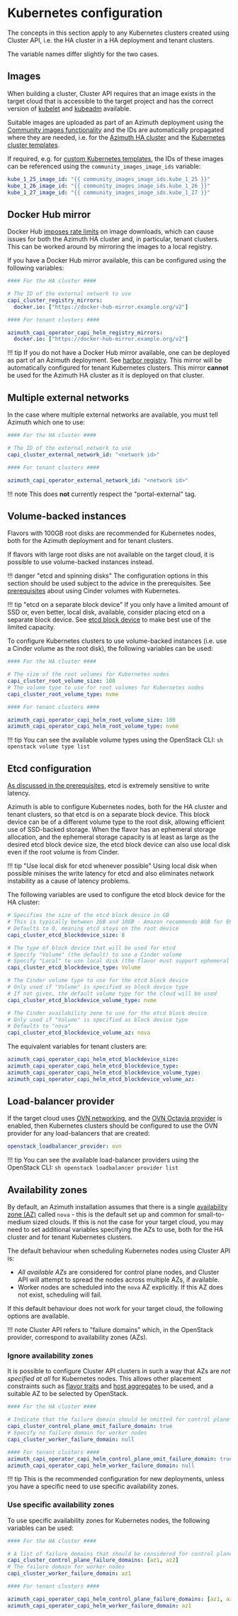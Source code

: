 # Kubernetes configuration

The concepts in this section apply to any Kubernetes clusters created using Cluster API,
i.e. the HA cluster in a HA deployment and tenant clusters.

The variable names differ slightly for the two cases.

## Images

When building a cluster, Cluster API requires that an image exists in the target cloud
that is accessible to the target project and has the correct version of
[kubelet](https://kubernetes.io/docs/reference/command-line-tools-reference/kubelet/) and
[kubeadm](https://kubernetes.io/docs/reference/setup-tools/kubeadm/) available.

Suitable images are uploaded as part of an Azimuth deployment using the
[Community images functionality](./09-community-images.md) and the IDs are automatically
propagated where they are needed, i.e. for the
[Azimuth HA cluster](./02-deployment-method.md#highly-available-ha) and the
[Kubernetes cluster templates](./10-kubernetes-clusters.md#cluster-templates).

If required, e.g. for
[custom Kubernetes templates](./10-kubernetes-clusters.md#custom-cluster-templates), the
IDs of these images can be referenced using the `community_images_image_ids` variable:

```yaml title="environments/my-site/inventory/group_vars/all/variables.yml"
kube_1_25_image_id: "{{ community_images_image_ids.kube_1_25 }}"
kube_1_26_image_id: "{{ community_images_image_ids.kube_1_26 }}"
kube_1_27_image_id: "{{ community_images_image_ids.kube_1_27 }}"
```

## Docker Hub mirror

Docker Hub [imposes rate limits](https://docs.docker.com/docker-hub/download-rate-limit/)
on image downloads, which can cause issues for both the Azimuth HA cluster and, in particular,
tenant clusters. This can be worked around by mirroring the images to a local registry.

If you have a Docker Hub mirror available, this can be configured using the following variables:

```yaml
#### For the HA cluster ####

# The ID of the external network to use
capi_cluster_registry_mirrors:
  docker.io: ["https://docker-hub-mirror.example.org/v2"]

#### For tenant clusters ####

azimuth_capi_operator_capi_helm_registry_mirrors:
  docker.io: ["https://docker-hub-mirror.example.org/v2"]
```

<!-- prettier-ignore-start -->
!!! tip
    If you do not have a Docker Hub mirror available, one can be deployed as part of an Azimuth deployment.
    See [harbor registry](./10-kubernetes-clusters.md#harbor-registry).
    This mirror will be automatically configured for tenant Kubernetes clusters.
    This mirror **cannot** be used for the Azimuth HA cluster as it is deployed on that cluster.
<!-- prettier-ignore-end -->

## Multiple external networks

In the case where multiple external networks are available, you must tell Azimuth which one
to use:

```yaml title="environments/my-site/inventory/group_vars/all/variables.yml"
#### For the HA cluster ####

# The ID of the external network to use
capi_cluster_external_network_id: "<network id>"

#### For tenant clusters ####

azimuth_capi_operator_external_network_id: "<network id>"
```

<!-- prettier-ignore-start -->
!!! note
    This does **not** currently respect the "portal-external" tag.
<!-- prettier-ignore-end -->

## Volume-backed instances

Flavors with 100GB root disks are recommended for Kubernetes nodes, both for the
Azimuth deployment and for tenant clusters.

If flavors with large root disks are not available on the target cloud, it is possible
to use volume-backed instances instead.

<!-- prettier-ignore-start -->
!!! danger "etcd and spinning disks"
    The configuration options in this section should be used subject to the advice in the prerequisites.
    See [prerequisites](./01-prerequisites.md#cinder-volumes-and-kubernetes) about using Cinder volumes with Kubernetes.

!!! tip "etcd on a separate block device"
    If you only have a limited amount of SSD or, even better, local disk, available, consider placing etcd on a separate block device.
    See [etcd block device](#etcd-configuration) to make best use of the limited capacity.
<!-- prettier-ignore-end -->

To configure Kubernetes clusters to use volume-backed instances (i.e. use a Cinder
volume as the root disk), the following variables can be used:

```yaml title="environments/my-site/inventory/group_vars/all/variables.yml"
#### For the HA cluster ####

# The size of the root volumes for Kubernetes nodes
capi_cluster_root_volume_size: 100
# The volume type to use for root volumes for Kubernetes nodes
capi_cluster_root_volume_type: nvme

#### For tenant clusters ####

azimuth_capi_operator_capi_helm_root_volume_size: 100
azimuth_capi_operator_capi_helm_root_volume_type: nvme
```

<!-- prettier-ignore-start -->
!!! tip
    You can see the available volume types using the OpenStack CLI:
    ```sh
    openstack volume type list
    ```
<!-- prettier-ignore-end -->

## Etcd configuration

[As discussed in the prerequisites](./01-prerequisites.md#cinder-volumes-and-kubernetes),
etcd is extremely sensitive to write latency.

Azimuth is able to configure Kubernetes nodes, both for the HA cluster and tenant clusters, so
that etcd is on a separate block device. This block device can be of a different volume type to
the root disk, allowing efficient use of SSD-backed storage. When the flavor has an ephemeral storage
allocation, and the ephemeral storage capacity is at least as large as the desired etcd block device
size, the etcd block device can also use local disk even if the root volume is from Cinder.

<!-- prettier-ignore-start -->
!!! tip "Use local disk for etcd whenever possible"
    Using local disk when possible minises the write latency for etcd and also eliminates network instability as a cause of latency problems.
<!-- prettier-ignore-end -->

The following variables are used to configure the etcd block device for the HA cluster:

```yaml title="environments/my-site/inventory/group_vars/all/variables.yml"
# Specifies the size of the etcd block device in GB
# This is typically between 2GB and 10GB - Amazon recommends 8GB for EKS
# Defaults to 0, meaning etcd stays on the root device
capi_cluster_etcd_blockdevice_size: 8

# The type of block device that will be used for etcd
# Specify "Volume" (the default) to use a Cinder volume
# Specify "Local" to use local disk (the flavor must support ephemeral disk)
capi_cluster_etcd_blockdevice_type: Volume

# The Cinder volume type to use for the etcd block device
# Only used if "Volume" is specified as block device type
# If not given, the default volume type for the cloud will be used
capi_cluster_etcd_blockdevice_volume_type: nvme

# The Cinder availability zone to use for the etcd block device
# Only used if "Volume" is specified as block device type
# Defaults to "nova"
capi_cluster_etcd_blockdevice_volume_az: nova
```

The equivalent variables for tenant clusters are:

```yaml title="environments/my-site/inventory/group_vars/all/variables.yml"
azimuth_capi_operator_capi_helm_etcd_blockdevice_size:
azimuth_capi_operator_capi_helm_etcd_blockdevice_type:
azimuth_capi_operator_capi_helm_etcd_blockdevice_volume_type:
azimuth_capi_operator_capi_helm_etcd_blockdevice_volume_az:
```

## Load-balancer provider

If the target cloud uses [OVN networking](https://www.ovn.org/en/), and the
[OVN Octavia provider](https://docs.openstack.org/ovn-octavia-provider/latest/admin/driver.html)
is enabled, then Kubernetes clusters should be configured to use the OVN provider for
any load-balancers that are created:

```yaml title="environments/my-site/inventory/group_vars/all/variables.yml"
openstack_loadbalancer_provider: ovn
```

<!-- prettier-ignore-start -->
!!! tip
    You can see the available load-balancer providers using the OpenStack CLI:
    ```sh
    openstack loadbalancer provider list
    ```
<!-- prettier-ignore-end -->

## Availability zones

By default, an Azimuth installation assumes that there is a single
[availability zone (AZ)](https://docs.openstack.org/nova/latest/admin/availability-zones.html)
called `nova` - this is the default set up and common for small-to-medium sized clouds. If
this is not the case for your target cloud, you may need to set additional variables
specifying the AZs to use, both for the HA cluster and for tenant Kubernetes clusters.

The default behaviour when scheduling Kubernetes nodes using Cluster API is:

- _All available AZs_ are considered for control plane nodes, and Cluster API will
  attempt to spread the nodes across multiple AZs, if available.
- Worker nodes are scheduled into the `nova` AZ explicitly. If this AZ does not exist,
  scheduling will fail.

If this default behaviour does not work for your target cloud, the following options are
available.

<!-- prettier-ignore-start -->
!!! note
    Cluster API refers to "failure domains" which, in the OpenStack provider, correspond to availability zones (AZs).
<!-- prettier-ignore-end -->

### Ignore availability zones

It is possible to configure Cluster API clusters in such a way that AZs are _not specified at all_
for Kubernetes nodes. This allows other placement constraints such as
[flavor traits](https://docs.openstack.org/nova/latest/user/flavors.html#extra-specs-required-traits)
and [host aggregates](https://docs.openstack.org/nova/latest/admin/aggregates.html) to
be used, and a suitable AZ to be selected by OpenStack.

```yaml title="environments/my-site/inventory/group_vars/all/variables.yml"
#### For the HA cluster ####

# Indicate that the failure domain should be omitted for control plane nodes
capi_cluster_control_plane_omit_failure_domain: true
# Specify no failure domain for worker nodes
capi_cluster_worker_failure_domain: null

#### For tenant clusters ####
azimuth_capi_operator_capi_helm_control_plane_omit_failure_domain: true
azimuth_capi_operator_capi_helm_worker_failure_domain: null
```

<!-- prettier-ignore-start -->
!!! tip
    This is the recommended configuration for new deployments, unless you have a specific need to use specific availability zones.
<!-- prettier-ignore-end -->

### Use specific availability zones

To use specific availability zones for Kubernetes nodes, the following variables can be used:

```yaml title="environments/my-site/inventory/group_vars/all/variables.yml"
#### For the HA cluster ####

# A list of failure domains that should be considered for control plane nodes
capi_cluster_control_plane_failure_domains: [az1, az2]
# The failure domain for worker nodes
capi_cluster_worker_failure_domain: az1

#### For tenant clusters ####

azimuth_capi_operator_capi_helm_control_plane_failure_domains: [az1, az2]
azimuth_capi_operator_capi_helm_worker_failure_domain: az1
```
